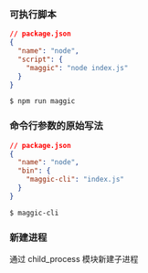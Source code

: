 ### 可执行脚本
```json
// package.json
{
  "name": "node",
  "script": {
    "maggic": "node index.js"
  }
}
```

```
$ npm run maggic
```

### 命令行参数的原始写法
```json
// package.json
{
  "name": "node",
  "bin": {
    "maggic-cli": "index.js"
  }
}
```

```
$ maggic-cli
```

### 新建进程
通过 child_process 模块新建子进程
